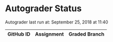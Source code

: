 # Autograder Status
Autograder last run at: September 25, 2018 at 11:40

| GitHub ID | Assignment | Graded Branch |
|-----------|------------|---------------|
